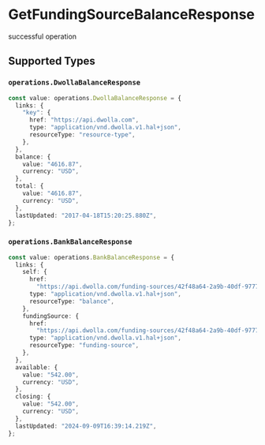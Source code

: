 # GetFundingSourceBalanceResponse

successful operation


## Supported Types

### `operations.DwollaBalanceResponse`

```typescript
const value: operations.DwollaBalanceResponse = {
  links: {
    "key": {
      href: "https://api.dwolla.com",
      type: "application/vnd.dwolla.v1.hal+json",
      resourceType: "resource-type",
    },
  },
  balance: {
    value: "4616.87",
    currency: "USD",
  },
  total: {
    value: "4616.87",
    currency: "USD",
  },
  lastUpdated: "2017-04-18T15:20:25.880Z",
};
```

### `operations.BankBalanceResponse`

```typescript
const value: operations.BankBalanceResponse = {
  links: {
    self: {
      href:
        "https://api.dwolla.com/funding-sources/42f48a64-2a9b-40df-9777-603ed2fe2764/balance",
      type: "application/vnd.dwolla.v1.hal+json",
      resourceType: "balance",
    },
    fundingSource: {
      href:
        "https://api.dwolla.com/funding-sources/42f48a64-2a9b-40df-9777-603ed2fe2764",
      type: "application/vnd.dwolla.v1.hal+json",
      resourceType: "funding-source",
    },
  },
  available: {
    value: "542.00",
    currency: "USD",
  },
  closing: {
    value: "542.00",
    currency: "USD",
  },
  lastUpdated: "2024-09-09T16:39:14.219Z",
};
```

